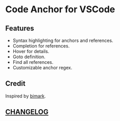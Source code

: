 # Code Anchor for VSCode

## Features

- Syntax highlighting for anchors and references.
- Completion for references.
- Hover for details.
- Goto definition.
- Find all references.
- Customizable anchor regex.

## Credit

Inspired by [bimark](https://github.com/DiscreteTom/bimark).

## [CHANGELOG](./CHANGELOG.md)
